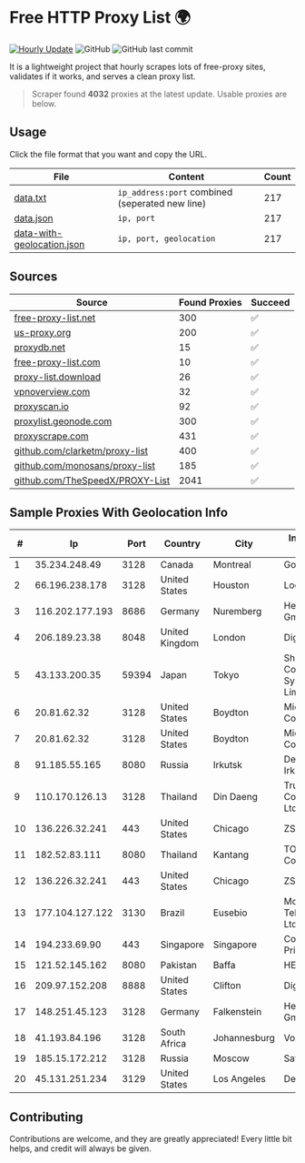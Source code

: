
# Free HTTP Proxy List 🌍

[![Hourly Update](https://github.com/mertguvencli/http-proxy-list/actions/workflows/main.yml/badge.svg?branch=main)](https://github.com/mertguvencli/http-proxy-list/actions/workflows/main.yml)
![GitHub](https://img.shields.io/github/license/mertguvencli/http-proxy-list)
![GitHub last commit](https://img.shields.io/github/last-commit/mertguvencli/http-proxy-list)

It is a lightweight project that hourly scrapes lots of free-proxy sites, validates if it works, and serves a clean proxy list.


> Scraper found **4032** proxies at the latest update. Usable proxies are below.

## Usage

Click the file format that you want and copy the URL.


|File|Content|Count|
|----|-------|-----|
|[data.txt](https://raw.githubusercontent.com/mertguvencli/http-proxy-list/main/proxy-list/data.txt)|`ip_address:port` combined (seperated new line)|217|
|[data.json](https://raw.githubusercontent.com/mertguvencli/http-proxy-list/main/proxy-list/data.json)|`ip, port`|217|
|[data-with-geolocation.json](https://raw.githubusercontent.com/mertguvencli/http-proxy-list/main/proxy-list/data-with-geolocation.json)|`ip, port, geolocation`|217|

## Sources

|Source|Found Proxies|Succeed|
|------|-------------|-------|
|[free-proxy-list.net](https://free-proxy-list.net)|300|✅|
|[us-proxy.org](https://www.us-proxy.org)|200|✅|
|[proxydb.net](http://proxydb.net)|15|✅|
|[free-proxy-list.com](https://free-proxy-list.com/?page=&port=&type%5B%5D=http&type%5B%5D=https&up_time=0&search=Search)|10|✅|
|[proxy-list.download](https://www.proxy-list.download/HTTP)|26|✅|
|[vpnoverview.com](https://vpnoverview.com/privacy/anonymous-browsing/free-proxy-servers)|32|✅|
|[proxyscan.io](https://www.proxyscan.io)|92|✅|
|[proxylist.geonode.com](https://proxylist.geonode.com/api/proxy-list?limit=300&page=1&sort_by=lastChecked&sort_type=desc&protocols=http,https)|300|✅|
|[proxyscrape.com](https://api.proxyscrape.com/v2/?request=displayproxies&protocol=http&timeout=10000&country=all&ssl=all&anonymity=all)|431|✅|
|[github.com/clarketm/proxy-list](https://raw.githubusercontent.com/clarketm/proxy-list/master/proxy-list-raw.txt)|400|✅|
|[github.com/monosans/proxy-list](https://raw.githubusercontent.com/monosans/proxy-list/main/proxies/http.txt)|185|✅|
|[github.com/TheSpeedX/PROXY-List](https://raw.githubusercontent.com/TheSpeedX/PROXY-List/master/http.txt)|2041|✅|


## Sample Proxies With Geolocation Info

|#|Ip|Port|Country|City|Internet Service Provider|
|-|--|----|-------|----|-------------------------|
|1|35.234.248.49|3128|Canada|Montreal|Google LLC|
|2|66.196.238.178|3128|United States|Houston|Logix|
|3|116.202.177.193|8686|Germany|Nuremberg|Hetzner Online GmbH|
|4|206.189.23.38|8048|United Kingdom|London|DigitalOcean, LLC|
|5|43.133.200.35|59394|Japan|Tokyo|Shenzhen Tencent Computer Systems Company Limited|
|6|20.81.62.32|3128|United States|Boydton|Microsoft Corporation|
|7|20.81.62.32|3128|United States|Boydton|Microsoft Corporation|
|8|91.185.55.165|8080|Russia|Irkutsk|Delovaya Set' - Irkutsk|
|9|110.170.126.13|3128|Thailand|Din Daeng|True Internet Corporation CO. Ltd.|
|10|136.226.32.241|443|United States|Chicago|ZSCALER, INC.|
|11|182.52.83.111|8080|Thailand|Kantang|TOT Public Company Limited|
|12|136.226.32.241|443|United States|Chicago|ZSCALER, INC.|
|13|177.104.127.122|3130|Brazil|Eusebio|Mob Servicos de Telecomunicacoes Ltda|
|14|194.233.69.90|443|Singapore|Singapore|Contabo Asia Private Limited|
|15|121.52.145.162|8080|Pakistan|Baffa|HEC|
|16|209.97.152.208|8888|United States|Clifton|DigitalOcean, LLC|
|17|148.251.45.123|3128|Germany|Falkenstein|Hetzner Online GmbH|
|18|41.193.84.196|3128|South Africa|Johannesburg|Vox Telecom|
|19|185.15.172.212|3128|Russia|Moscow|SafeData LLC|
|20|45.131.251.234|3129|United States|Los Angeles|DediPath|



## Contributing

Contributions are welcome, and they are greatly appreciated! Every
little bit helps, and credit will always be given.

